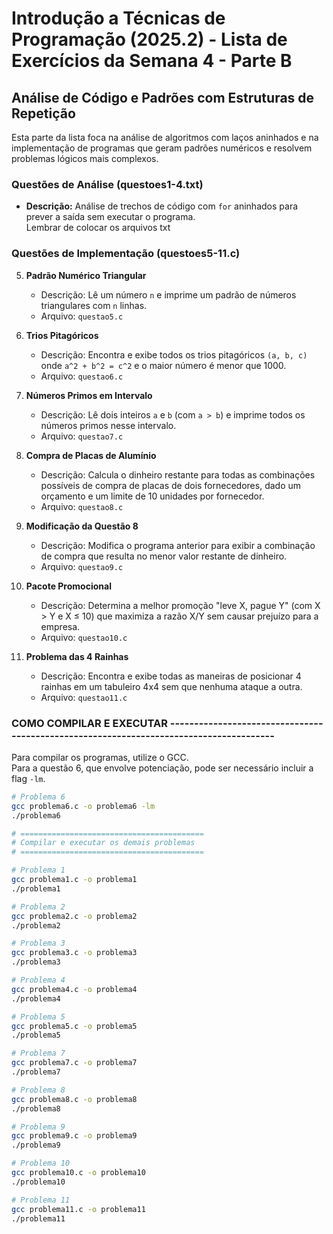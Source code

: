# Introdução a Técnicas de Programação (2025.2) - Lista de Exercícios da Semana 4 - Parte B

## Análise de Código e Padrões com Estruturas de Repetição

Esta parte da lista foca na análise de algoritmos com laços aninhados e na implementação de programas que geram padrões numéricos e resolvem problemas lógicos mais complexos.

### Questões de Análise (questoes1-4.txt)

* **Descrição:** Análise de trechos de código com `for` aninhados para prever a saída sem executar o programa.  
  Lembrar de colocar os arquivos txt

### Questões de Implementação (questoes5-11.c)

5.  **Padrão Numérico Triangular**
    * Descrição: Lê um número `n` e imprime um padrão de números triangulares com `n` linhas.  
    * Arquivo: `questao5.c`

6.  **Trios Pitagóricos**
    * Descrição: Encontra e exibe todos os trios pitagóricos `(a, b, c)` onde `a^2 + b^2 = c^2` e o maior número é menor que 1000.  
    * Arquivo: `questao6.c`

7.  **Números Primos em Intervalo**
    * Descrição: Lê dois inteiros `a` e `b` (com `a > b`) e imprime todos os números primos nesse intervalo.  
    * Arquivo: `questao7.c`

8.  **Compra de Placas de Alumínio**
    * Descrição: Calcula o dinheiro restante para todas as combinações possíveis de compra de placas de dois fornecedores, dado um orçamento e um limite de 10 unidades por fornecedor.  
    * Arquivo: `questao8.c`

9.  **Modificação da Questão 8**
    * Descrição: Modifica o programa anterior para exibir a combinação de compra que resulta no menor valor restante de dinheiro.  
    * Arquivo: `questao9.c`

10. **Pacote Promocional**
    * Descrição: Determina a melhor promoção "leve X, pague Y" (com X > Y e X ≤ 10) que maximiza a razão X/Y sem causar prejuízo para a empresa.  
    * Arquivo: `questao10.c`

11. **Problema das 4 Rainhas**
    * Descrição: Encontra e exibe todas as maneiras de posicionar 4 rainhas em um tabuleiro 4x4 sem que nenhuma ataque a outra.  
    * Arquivo: `questao11.c`

### COMO COMPILAR E EXECUTAR ---------------------------------------------------------------------------------------

Para compilar os programas, utilize o GCC.  
Para a questão 6, que envolve potenciação, pode ser necessário incluir a flag `-lm`.

```bash
# Problema 6
gcc problema6.c -o problema6 -lm
./problema6

# =========================================
# Compilar e executar os demais problemas
# =========================================

# Problema 1
gcc problema1.c -o problema1
./problema1

# Problema 2
gcc problema2.c -o problema2
./problema2

# Problema 3
gcc problema3.c -o problema3
./problema3

# Problema 4
gcc problema4.c -o problema4
./problema4

# Problema 5
gcc problema5.c -o problema5
./problema5

# Problema 7
gcc problema7.c -o problema7
./problema7

# Problema 8
gcc problema8.c -o problema8
./problema8

# Problema 9
gcc problema9.c -o problema9
./problema9

# Problema 10
gcc problema10.c -o problema10
./problema10

# Problema 11
gcc problema11.c -o problema11
./problema11
